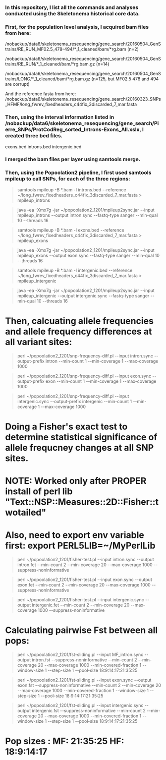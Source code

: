 ### In this repository, I list all the commands and analyses conducted using the Skeletonema historical core data.

### First, for the population level analysis, I acquired bam files from here:

/nobackup/data6/skeletonema_resequencing/gene_search/20160504_GenStrains/RE_RUN_MF02.5_478-494/*_1_cleaned/bam/*rg.bam
(n=2)

/nobackup/data6/skeletonema_resequencing/gene_search/20160504_GenStrains/RE_RUN/*_1_cleaned/bam/*rg.bam.gz
(n=14)

/nobackup/data6/skeletonema_resequencing/gene_search/20160504_GenStrains/LONG/*_1_cleaned/bam/*rg.bam.gz
(n=125, but MF02.5 478 and 494 are corrupt)

And the reference fasta from here:
/nobackup/data6/skeletonema_resequencing/gene_search/20160323_SNPs_HFMF/long_fwrev_fixedheaders_c44fix_3discarded_7_mar.fasta

### Then, using the interval information listed in /nobackup/data6/skeletonema_resequencing/gene_search/Pierre_SNPs/ProtCodReg_sorted_Introns-Exons_All.xslx, I created three bed files.

exons.bed
introns.bed
intergenic.bed

### I merged the bam files per layer using samtools merge.


### Then, using the Popoolation2 pipeline, I first used samtools mpileup to call SNPs, for each of the three regions:

>samtools mpileup -B *.bam -l introns.bed --reference ~/long_fwrev_fixedheaders_c44fix_3discarded_7_mar.fasta > mpileup_introns

>java -ea -Xmx7g -jar ~/popoolation2_1201/mpileup2sync.jar --input mpileup_introns --output intron.sync --fastq-type sanger --min-qual 10 --threads 16 

>samtools mpileup -B *.bam -l exons.bed --reference ~/long_fwrev_fixedheaders_c44fix_3discarded_7_mar.fasta > mpileup_exons

>java -ea -Xmx7g -jar ~/popoolation2_1201/mpileup2sync.jar --input mpileup_exons --output exon.sync --fastq-type sanger --min-qual 10 --threads 16 

>samtools mpileup -B *.bam -l intergenic.bed --reference ~/long_fwrev_fixedheaders_c44fix_3discarded_7_mar.fasta > mpileup_intergenic

>java -ea -Xmx7g -jar ~/popoolation2_1201/mpileup2sync.jar --input mpileup_intergenic --output intergenic.sync --fastq-type sanger --min-qual 10 --threads 16

# Then, calcuating allele frequencies and allele frequency differences at all variant sites:

>perl ~/popoolation2_1201/snp-frequency-diff.pl --input intron.sync --output-prefix intron --min-count 1 --min-coverage 1 --max-coverage 1000

>perl ~/popoolation2_1201/snp-frequency-diff.pl --input exon.sync --output-prefix exon --min-count 1 --min-coverage 1 --max-coverage 1000

>perl ~/popoolation2_1201/snp-frequency-diff.pl --input intergenic.sync --output-prefix intergenic --min-count 1 --min-coverage 1 --max-coverage 1000

# Doing a Fisher's exact test to determine statistical significance of allele frequcney changes at all SNP sites.
# NOTE: Worked only after PROPER install of perl lib "Text::NSP::Measures::2D::Fisher::twotailed" 
# Also, need to export env variable first: export PERL5LIB=~/MyPerlLib

>perl ~/popoolation2_1201/fisher-test.pl --input intron.sync --output intron.fet --min-count 2 --min-coverage 20 --max-coverage 1000 --suppress-noninformative

>perl ~/popoolation2_1201/fisher-test.pl --input exon.sync --output exon.fet --min-count 2 --min-coverage 20 --max-coverage 1000 --suppress-noninformative

>perl ~/popoolation2_1201/fisher-test.pl --input intergenic.sync --output intergenic.fet --min-count 2 --min-coverage 20 --max-coverage 1000 --suppress-noninformative


# Calculating pairwise Fst between all pops:

>perl ~/popoolation2_1201/fst-sliding.pl --input MF_intron.sync --output intron.fst --suppress-noninformative --min-count 2 --min-coverage 20 --max-coverage 1000 --min-covered-fraction 1 --window-size 1 --step-size 1 --pool-size 18:9:14:17:21:35:25

>perl ~/popoolation2_1201/fst-sliding.pl --input exon.sync --output exon.fst --suppress-noninformative --min-count 2 --min-coverage 20 --max-coverage 1000 --min-covered-fraction 1 --window-size 1 --step-size 1 --pool-size 18:9:14:17:21:35:25

>perl ~/popoolation2_1201/fst-sliding.pl --input intergenic.sync --output intergenic.fst --suppress-noninformative --min-count 2 --min-coverage 20 --max-coverage 1000 --min-covered-fraction 1 --window-size 1 --step-size 1 --pool-size 18:9:14:17:21:35:25
# Pop sizes : MF: 21:35:25   HF: 18:9:14:17